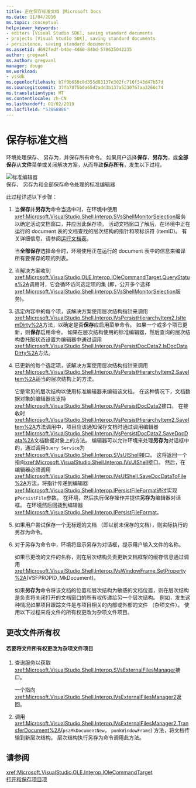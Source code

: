 ```yaml
---
title: 正在保存标准文档 |Microsoft Docs
ms.date: 11/04/2016
ms.topic: conceptual
helpviewer_keywords:
- editors [Visual Studio SDK], saving standard documents
- projects [Visual Studio SDK], saving standard documents
- persistence, saving standard documents
ms.assetid: d692fedf-b46e-4d60-84bd-578635042235
author: gregvanl
ms.author: gregvanl
manager: douge
ms.workload:
- vssdk
ms.openlocfilehash: b7f9b650c0d355d83137e302fc716f343d47b57d
ms.sourcegitcommit: 37fb7075b0a65d2add3b137a5230767aa3266c74
ms.translationtype: MT
ms.contentlocale: zh-CN
ms.lasthandoff: 01/02/2019
ms.locfileid: "53868886"
---
```

# <a name="saving-a-standard-document"></a>保存标准文档
环境处理保存、 另存为，并保存所有命令。 如果用户选择**保存**，**另存为**，或**全部保存**从**文件**菜单或关闭解决方案，从而导致**保存所有**，发生以下过程。  
  
 ![标准编辑器](../../extensibility/internals/media/public.gif "公共")  
保存、 另存为和全部保存命令处理的标准编辑器  
  
 此过程详述以下步骤：  
  
1. 当**保存**并**另存为**命令当选中时，在环境中使用<xref:Microsoft.VisualStudio.Shell.Interop.SVsShellMonitorSelection>服务以确定活动文档窗口，并应因此保存项。 活动文档窗口了解后，在环境中正在运行的 document 表的文档查找的层次结构的指针和项标识符 (itemID)。 有关详细信息，请参阅[运行文档表](../../extensibility/internals/running-document-table.md)。  
  
    当**全部保存**选择命令时，环境使用正在运行的 document 表中的信息来编译所有要保存的项的列表。  
  
2. 当解决方案收到<xref:Microsoft.VisualStudio.OLE.Interop.IOleCommandTarget.QueryStatus%2A>调用时，它会循环访问选定项的集 (即，公开多个选择<xref:Microsoft.VisualStudio.Shell.Interop.SVsShellMonitorSelection>服务)。  
  
3. 选定内容中的每个项，该解决方案使用层次结构指针来调用<xref:Microsoft.VisualStudio.Shell.Interop.IVsPersistHierarchyItem2.IsItemDirty%2A>方法，以确定是否**保存**应启用菜单命令。 如果一个或多个项已更新，则**保存**启用命令。 如果在层次结构使用的标准编辑器，然后查询的层次结构委托脏状态设置为编辑器中通过调用<xref:Microsoft.VisualStudio.Shell.Interop.IVsPersistDocData2.IsDocDataDirty%2A>方法。  
  
4. 已更新的每个选定项，该解决方案使用层次结构指针来调用<xref:Microsoft.VisualStudio.Shell.Interop.IVsPersistHierarchyItem2.SaveItem%2A>适当的层次结构上的方法。  
  
    它是常见的层次结构以使用标准编辑器来编辑该文档。 在这种情况下，文档数据对象的编辑器应支持<xref:Microsoft.VisualStudio.Shell.Interop.IVsPersistDocData2>接口。 在接收时<xref:Microsoft.VisualStudio.Shell.Interop.IVsPersistHierarchyItem2.SaveItem%2A>方法调用中，项目应该通知保存文档时通过调用编辑器<xref:Microsoft.VisualStudio.Shell.Interop.IVsPersistDocData2.SaveDocData%2A>文档数据对象上的方法。 编辑器可以允许环境来处理**另存为**对话框中的，通过调用`Query Service`为<xref:Microsoft.VisualStudio.Shell.Interop.SVsUIShell>接口。 这将返回一个指向<xref:Microsoft.VisualStudio.Shell.Interop.IVsUIShell>接口。 然后，在编辑器必须调用<xref:Microsoft.VisualStudio.Shell.Interop.IVsUIShell.SaveDocDataToFile%2A>方法，将指针传递到编辑器<xref:Microsoft.VisualStudio.Shell.Interop.IPersistFileFormat>通过实现`pPersistFile`参数。 在环境，然后执行保存操作并提供**另存为**编辑器对话框。 在环境然后回拨到编辑器<xref:Microsoft.VisualStudio.Shell.Interop.IPersistFileFormat>。  
  
5. 如果用户尝试保存一个无标题的文档 （即以前未保存的文档），则实际执行的另存为命令。  
  
6. 对于另存为命令中，环境将显示另存为对话框，提示用户输入文件的名称。  
  
    如果已更改的文件的名称，则在层次结构负责更新文档框架的缓存信息通过调用<xref:Microsoft.VisualStudio.Shell.Interop.IVsWindowFrame.SetProperty%2A>(VSFPROPID_MkDocument)。  
  
   如果**另存为**命令将该文档的位置和层次结构为敏感的文档位置，则在层次结构是负责将关闭打开的文档窗口的所有权传递给另一个层次结构。 例如，发生这种情况如果项目跟踪文件是与项目相关的内部或外部的文件 （杂项文件）。 使用以下过程来将文件的所有权更改为杂项文件项目。  
  
## <a name="changing-file-ownership"></a>更改文件所有权  
  
#### <a name="to-change-file-ownership-to-the-miscellaneous-files-project"></a>若要将文件所有权更改为杂项文件项目  
  
1.  查询服务以获取<xref:Microsoft.VisualStudio.Shell.Interop.SVsExternalFilesManager>接口。  
  
     一个指向<xref:Microsoft.VisualStudio.Shell.Interop.IVsExternalFilesManager2>返回。  
  
2.  调用<xref:Microsoft.VisualStudio.Shell.Interop.IVsExternalFilesManager2.TransferDocument%2A>(`pszMkDocumentNew`， `punkWindowFrame`) 方法，将文档传输到新层次结构。 层次结构执行另存为命令调用此方法。  
  
## <a name="see-also"></a>请参阅  
 <xref:Microsoft.VisualStudio.OLE.Interop.IOleCommandTarget>   
 [打开和保存项目项](../../extensibility/internals/opening-and-saving-project-items.md)